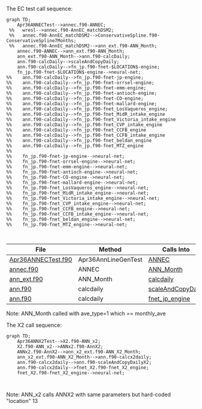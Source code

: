 The EC test call sequence:
```mermaid
graph TD;
    Apr36ANNECTest-->annec.f90-ANNEC;
 %%   wresl-->annec.f90-AnnEC_matchDSM2;
 %%   annec.f90-AnnEC_matchDSM2-->ConservativeSpline.f90-ConservativeSpline7Months;
 %%   annec.f90-AnnEC_matchDSM2-->ann_ext.f90-ANN_Month;
    annec.f90-ANNEC-->ann_ext.f90-ANN_Month;
    ann_ext.f90-ANN_Month-->ann.f90-calcDaily;
    ann.f90-calcDaily-->scaleAndCopyDaily;
    ann.f90-calcDaily-->fn_jp.f90-fnet-$LOCATION$-engine;
    fn_jp.f90-fnet-$LOCATION$-engine-->neural-net;
%%    ann.f90-calcDaily-->fn_jp.f90-fnet-jp-engine;
%%    ann.f90-calcDaily-->fn_jp.f90-fnet-orrsel-engine;
%%    ann.f90-calcDaily-->fn_jp.f90-fnet-emm-engine;
%%    ann.f90-calcDaily-->fn_jp.f90-fnet-antioch-engine;
%%    ann.f90-calcDaily-->fn_jp.f90-fnet-CO-engine;
%%    ann.f90-calcDaily-->fn_jp.f90-fnet-mallard-engine;
%%    ann.f90-calcDaily-->fn_jp.f90-fnet_LosVaqueros_engine;
%%    ann.f90-calcDaily-->fn_jp.f90-fnet_MidR_intake_engine
%%    ann.f90-calcDaily-->fn_jp.f90-fnet_Victoria_intake_engine
%%    ann.f90-calcDaily-->fn_jp.f90-fnet_CVP_intake_engine
%%    ann.f90-calcDaily-->fn_jp.f90-fnet_CCFB_engine
%%    ann.f90-calcDaily-->fn_jp.f90-fnet_CCFB_intake_engine
%%    ann.f90-calcDaily-->fn_jp.f90-fnet_beldan_engine
%%    ann.f90-calcDaily-->fn_jp.f90-fnet_MTZ_engine
%%
%%    fn_jp.f90-fnet-jp-engine-->neural-net;
%%    fn_jp.f90-fnet-orrsel-engine-->neural-net;
%%    fn_jp.f90-fnet-emm-engine-->neural-net;
%%    fn_jp.f90-fnet-antioch-engine-->neural-net;
%%    fn_jp.f90-fnet-CO-engine-->neural-net;
%%    fn_jp.f90-fnet-mallard-engine-->neural-net;
%%    fn_jp.f90-fnet_LosVaqueros_engine-->neural-net;
%%    fn_jp.f90-fnet_MidR_intake_engine-->neural-net;
%%    fn_jp.f90-fnet_Victoria_intake_engine-->neural-net;
%%    fn_jp.f90-fnet_CVP_intake_engine-->neural-net;
%%    fn_jp.f90-fnet_CCFB_engine-->neural-net;
%%    fn_jp.f90-fnet_CCFB_intake_engine-->neural-net;
%%    fn_jp.f90-fnet_beldan_engine-->neural-net;
%%    fn_jp.f90-fnet_MTZ_engine-->neural-net;
    
    
```

|File|Method|Calls Into|
|------|------|------|
|[Apr36ANNECTest.f90](https://github.com/rma-rripken/AnnLineGen_RMA/blob/master/src/test/Apr36ANNECTest.f90)|Apr36AnnLineGenTest|[ANNEC](https://github.com/rma-rripken/AnnLineGen_RMA/blob/bd132e2aaf480c033c706d615bb942fc3f30bab4/src/test/Apr36ANNECTest.f90#L112)|
|[annec.f90](https://github.com/rma-rripken/AnnLineGen_RMA/blob/master/src/annec.f90)|ANNEC|[ANN_Month](https://github.com/rma-rripken/AnnLineGen_RMA/blob/bd132e2aaf480c033c706d615bb942fc3f30bab4/src/ann_ext.f90#L48)|
|[ann_ext.f90](https://github.com/rma-rripken/AnnLineGen_RMA/blob/master/src/ann_ext.f90)|ANN_Month|[calcdaily](https://github.com/rma-rripken/AnnLineGen_RMA/blob/bd132e2aaf480c033c706d615bb942fc3f30bab4/src/ann.f90#L106)|
|[ann.f90](https://github.com/rma-rripken/AnnLineGen_RMA/blob/master/src/ann.f90)|calcdaily|[scaleAndCopyDaily](https://github.com/rma-rripken/AnnLineGen_RMA/blob/bd132e2aaf480c033c706d615bb942fc3f30bab4/src/ann.f90#L165)|
|[ann.f90](https://github.com/rma-rripken/AnnLineGen_RMA/blob/master/src/ann.f90)|calcdaily|[fnet_jp_engine](https://github.com/rma-rripken/AnnLineGen_RMA/blob/bd132e2aaf480c033c706d615bb942fc3f30bab4/src/ann.f90#L188)|

Note: ANN_Month called with ave_type=1 which == monthly_ave


The X2 call sequence:
```mermaid
graph TD;
    Apr36ANNX2Test-->X2.f90-ANN_x2;
    X2.f90-ANN_x2-->ANNx2.f90-AnnX2;
    ANNx2.f90-AnnX2-->ann_x2_ext.f90-ANN_X2_Month;
    ann_x2_ext.f90-ANN_X2_Month-->ann.f90-calcx2daily;
    ann.f90-calcx2daily-->ann.f90-scaleAndCopyDailyX2;
    ann.f90-calcx2daily-->fnet_X2.f90-fnet_X2_engine;
    fnet_X2.f90-fnet_X2_engine-->neural-net;
    
    
```

Note:
ANN_x2 calls ANNX2 with same parameters but hard-coded "location" 13



